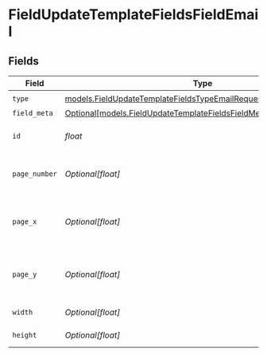 # FieldUpdateTemplateFieldsFieldEmail


## Fields

| Field                                                                                                                                  | Type                                                                                                                                   | Required                                                                                                                               | Description                                                                                                                            |
| -------------------------------------------------------------------------------------------------------------------------------------- | -------------------------------------------------------------------------------------------------------------------------------------- | -------------------------------------------------------------------------------------------------------------------------------------- | -------------------------------------------------------------------------------------------------------------------------------------- |
| `type`                                                                                                                                 | [models.FieldUpdateTemplateFieldsTypeEmailRequestBody1](../models/fieldupdatetemplatefieldstypeemailrequestbody1.md)                   | :heavy_check_mark:                                                                                                                     | N/A                                                                                                                                    |
| `field_meta`                                                                                                                           | [Optional[models.FieldUpdateTemplateFieldsFieldMetaEmailRequestBody]](../models/fieldupdatetemplatefieldsfieldmetaemailrequestbody.md) | :heavy_minus_sign:                                                                                                                     | N/A                                                                                                                                    |
| `id`                                                                                                                                   | *float*                                                                                                                                | :heavy_check_mark:                                                                                                                     | The ID of the field to update.                                                                                                         |
| `page_number`                                                                                                                          | *Optional[float]*                                                                                                                      | :heavy_minus_sign:                                                                                                                     | The page number the field will be on.                                                                                                  |
| `page_x`                                                                                                                               | *Optional[float]*                                                                                                                      | :heavy_minus_sign:                                                                                                                     | The X coordinate of where the field will be placed.                                                                                    |
| `page_y`                                                                                                                               | *Optional[float]*                                                                                                                      | :heavy_minus_sign:                                                                                                                     | The Y coordinate of where the field will be placed.                                                                                    |
| `width`                                                                                                                                | *Optional[float]*                                                                                                                      | :heavy_minus_sign:                                                                                                                     | The width of the field.                                                                                                                |
| `height`                                                                                                                               | *Optional[float]*                                                                                                                      | :heavy_minus_sign:                                                                                                                     | The height of the field.                                                                                                               |